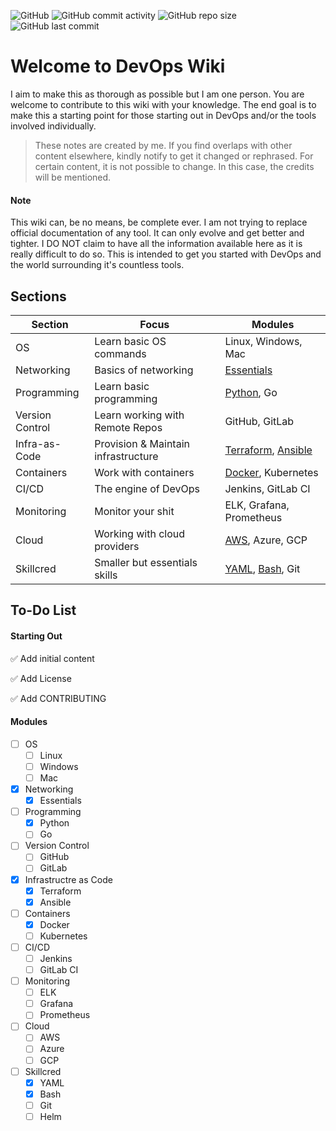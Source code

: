![GitHub](https://img.shields.io/github/license/nyukeit/devopswiki?style=for-the-badge) ![GitHub commit activity](https://img.shields.io/github/commit-activity/w/nyukeit/devopswiki?style=for-the-badge) ![GitHub repo size](https://img.shields.io/github/repo-size/nyukeit/devopswiki?color=yellow&style=for-the-badge) ![GitHub last commit](https://img.shields.io/github/last-commit/nyukeit/devopswiki?style=for-the-badge)

# Welcome to DevOps Wiki

I aim to make this as thorough as possible but I am one person. You are welcome to contribute to this wiki with your knowledge. The end goal is to make this a starting point for those starting out in DevOps and/or the tools involved individually.

> These notes are created by me. If you find overlaps with other content elsewhere, kindly notify to get it changed or rephrased. For certain content, it is not possible to change. In this case, the credits will be mentioned.

#### Note

This wiki can, be no means, be complete ever. I am not trying to replace official documentation of any tool. It can only evolve and get better and tighter. I DO NOT claim to have all the information available here as it is really difficult to do so. This is intended to get you started with DevOps and the world surrounding it's countless tools.

## Sections

| Section         | Focus                               | Modules                                                      |
| --------------- | ----------------------------------- | ------------------------------------------------------------ |
| OS              | Learn basic OS commands             | Linux, Windows, Mac                                          |
| Networking      | Basics of networking                | [Essentials](https://github.com/nyukeit/devopswiki/tree/main/networking) |
| Programming     | Learn basic programming             | [Python](https://github.com/nyukeit/devopswiki/tree/main/programming/python), Go |
| Version Control | Learn working with Remote Repos     | GitHub, GitLab                                               |
| Infra-as-Code   | Provision & Maintain infrastructure | [Terraform](https://github.com/nyukeit/devopswiki/tree/main/infra-as-code/terraform), [Ansible](https://github.com/nyukeit/devopswiki/tree/main/infra-as-code/ansible) |
| Containers      | Work with containers                | [Docker](https://github.com/nyukeit/devopswiki/tree/main/containers/docker), Kubernetes |
| CI/CD           | The engine of DevOps                | Jenkins, GitLab CI                                           |
| Monitoring      | Monitor your shit                   | ELK, Grafana, Prometheus                                     |
| Cloud           | Working with cloud providers        | [AWS](https://github.com/nyukeit/devopswiki/tree/main/cloud/aws), Azure, GCP |
| Skillcred       | Smaller but essentials skills       | [YAML](https://github.com/nyukeit/devopswiki/tree/main/skillcred/yaml), [Bash](https://github.com/nyukeit/devopswiki/tree/main/skillcred/bash), Git |

## To-Do List

#### Starting Out

:white_check_mark: Add initial content

:white_check_mark: Add License

:white_check_mark: Add CONTRIBUTING

#### Modules

- [ ] OS
  - [ ] Linux
  - [ ] Windows
  - [ ] Mac
- [x] Networking
  - [x] Essentials
- [ ] Programming
  - [x] Python
  - [ ] Go

- [ ] Version Control
  - [ ] GitHub
  - [ ] GitLab
- [x] Infrastructre as Code
  - [x] Terraform
  - [x] Ansible
- [ ] Containers
  - [x] Docker
  - [ ] Kubernetes

- [ ] CI/CD
  - [ ] Jenkins
  - [ ] GitLab CI
- [ ] Monitoring
  - [ ] ELK
  - [ ] Grafana
  - [ ] Prometheus

- [ ] Cloud
  - [ ] AWS
  - [ ] Azure
  - [ ] GCP
- [ ] Skillcred
  - [x] YAML
  - [x] Bash
  - [ ] Git
  - [ ] Helm

